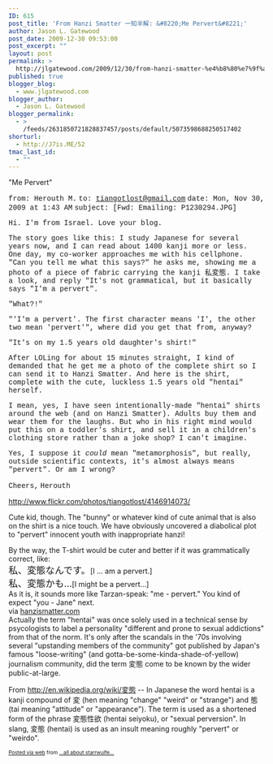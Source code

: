 ```yaml
---
ID: 615
post_title: 'From Hanzi Smatter 一知半解: &#8220;Me Pervert&#8221;'
author: Jason L. Gatewood
post_date: 2009-12-30 09:53:00
post_excerpt: ""
layout: post
permalink: >
  http://jlgatewood.com/2009/12/30/from-hanzi-smatter-%e4%b8%80%e7%9f%a5%e5%8d%8a%e8%a7%a3-me-pervert/
published: true
blogger_blog:
  - www.jlgatewood.com
blogger_author:
  - Jason L. Gatewood
blogger_permalink:
  - >
    /feeds/2631850721828837457/posts/default/5073598688250517402
shorturl:
  - http://J7is.ME/52
tmac_last_id:
  - ""
---
```

"Me Pervert"
<div>
<div style="clear: both;"></div>
<span style="font-family: courier new;">from: Herouth M.</span>
<span style="font-family: courier new;">to: <a href="http://www.hanzismatter.com/2009/12/me-pervert.htmlmailto%3Atiangotlost@gmail.com">tiangotlost@gmail.com</a></span>
<span style="font-family: courier new;">date: Mon, Nov 30, 2009 at 1:43 AM</span>
<span style="font-family: courier new;">subject: [Fwd: Emailing: P1230294.JPG]</span>

<span style="font-family: courier new;">Hi. I'm from Israel. Love your blog.</span>

<span style="font-family: courier new;"> The story goes like this: I study Japanese for several years now, and I can read about 1400 kanji more or less. One day, my co-worker approaches me with his cellphone. "Can you tell me what this says?" he asks me, showing me a photo of a piece of fabric carrying the kanji </span>私変態<span style="font-family: courier new;">. I take a look, and reply "It's not grammatical, but it basically says "I'm a pervert".</span>

<span style="font-family: courier new;"> "What?!"</span>

<span style="font-family: courier new;"> "'I'm a pervert'. The first character means 'I', the other two mean 'pervert'", where did you get that from, anyway?</span>

<span style="font-family: courier new;"> "It's on my 1.5 years old daughter's shirt!"</span>

<span style="font-family: courier new;"> After LOLing for about 15 minutes straight, I kind of demanded that he get me a photo of the complete shirt so I can send it to Hanzi Smatter. And here is the shirt, complete with the cute, luckless 1.5 years old "hentai" herself.</span>

<span style="font-family: courier new;"> I mean, yes, I have seen intentionally-made "hentai" shirts around the web (and on Hanzi Smatter). Adults buy them and wear them for the laughs. But who in his right mind would put this on a toddler's shirt, and sell it in a children's clothing store rather than a joke shop? I can't imagine.</span>

<span style="font-family: courier new;"> Yes, I suppose it *could* mean "metamorphosis", but really, outside scientific contexts, it's almost always means "pervert". Or am I wrong?</span>

<span style="font-family: courier new;"> Cheers,</span>
<span style="font-family: courier new;"> Herouth</span>

http://www.flickr.com/photos/tiangotlost/4146914073/

Cute kid, though. The "bunny" or whatever kind of cute animal that is also on the shirt is a nice touch. We have obviously uncovered a diabolical plot to "pervert" innocent youth with inappropriate hanzi!
<div>
<div>By the way, the T-shirt would be cuter and better if it was grammatically correct, like:</div>
<div><span style="font-size: 130%;">私、変態なんです。</span>[I ... am a pervert.]</div>
<div><span style="font-size: 130%;">私、変態かも…</span>[I might be a pervert...]</div>
</div>
<div>As it is, it sounds more like Tarzan-speak: "me - pervert." You kind of expect "you - Jane" next.</div>
</div>
<div>via <a href="http://www.hanzismatter.com/2009/12/me-pervert.html">hanzismatter.com</a></div>
Actually the term "hentai" was once solely used in a technical sense by psycologists to label a personality "different and prone to sexual addictions" from that of the norm. It's only after the scandals in the '70s involving several "upstanding members of the community" got published by Japan's famous "loose-writing" (and gotta-be-some-kinda-shade-of-yellow) journalism community, did the term 変態 come to be known by the wider public-at-large.

From <a href="http://en.wikipedia.org/wiki/変態">http://en.wikipedia.org/wiki/変態</a> --
In Japanese the word hentai is a kanji compound of 変 (hen meaning "change" "weird" or "strange") and 態 (tai meaning "attitude" or "appearance"). The term is used as a shortened form of the phrase 変態性欲 (hentai seiyoku), or "sexual perversion". In slang, 変態 (hentai) is used as an insult meaning roughly "pervert" or "weirdo".
<p style="font-size: 10px;"><a href="http://posterous.com">Posted via web</a> from <a href="http://starrwulfe.info/from-hanzi-smatter-me-pervert">...all about starrwulfe...</a></p>